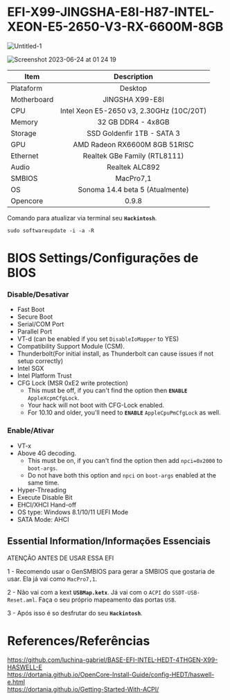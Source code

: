 # EFI-X99-JINGSHA-E8I-H87-INTEL-XEON-E5-2650-V3-RX-6600M-8GB

![Untitled-1](https://github.com/carlospelegrin/EFI-X99-JINGSHA-E8I-H87-INTEL-XEON-E5-2650-V3-RX-6600M-8GB/assets/88504218/3f032df1-f6cc-4785-9226-80ab01d8abd7)

![Screenshot 2023-06-24 at 01 24 19](https://github.com/carlospelegrin/EFI-X99-JINGSHA-E8I-H87-INTEL-XEON-E5-2650-V3-RX-6600M-8GB/assets/88504218/8fe09c69-a72e-4241-9783-4f084dfaa9ba)

|Item|Description|
|-|:-------:|
|Plataform|Desktop|
|Motherboard|JINGSHA X99-E8I|
|CPU|Intel Xeon E5-2650 v3, 2.30GHz (10C/20T)|
|Memory|32 GB DDR4 - 4x8GB|
|Storage|SSD Goldenfir 1TB - SATA 3|
|GPU|AMD Radeon RX6600M 8GB 51RISC|
|Ethernet|Realtek GBe Family (RTL8111)|
|Audio|Realtek ALC892|
|SMBIOS|MacPro7,1|
|OS|Sonoma 14.4 beta 5 (Atualmente)|
|Opencore|0.9.8|

Comando para atualizar via terminal seu **`Hackintosh`**.

```
sudo softwareupdate -i -a -R
```

# BIOS Settings/Configurações de BIOS

### Disable/Desativar

- Fast Boot
- Secure Boot
- Serial/COM Port
- Parallel Port
- VT-d (can be enabled if you set `DisableIoMapper` to YES)
- Compatibility Support Module (CSM).
- Thunderbolt(For initial install, as Thunderbolt can cause issues if not setup correctly)
- Intel SGX
- Intel Platform Trust
- CFG Lock (MSR 0xE2 write protection)
  - This must be off, if you can't find the option then **`ENABLE`** `AppleXcpmCfgLock`. 
  - Your hack will not boot with CFG-Lock enabled.
  - For 10.10 and older, you'll need to **`ENABLE`** `AppleCpuPmCfgLock` as well.

### Enable/Ativar

- VT-x
- Above 4G decoding. 
  - This must be on, if you can't find the option then add `npci=0x2000` to `boot-args`. 
  - Do not have both this option and `npci` on `boot-args` enabled at the same time.
- Hyper-Threading
- Execute Disable Bit
- EHCI/XHCI Hand-off
- OS type: Windows 8.1/10/11 UEFI Mode
- SATA Mode: AHCI

## Essential Information/Informações Essenciais

ATENÇÃO ANTES DE USAR ESSA EFI

1 - Recomendo usar o GenSMBIOS para gerar a SMBIOS que gostaria de usar. Ela já vai como `MacPro7,1`.

2 - Não vai com a kext **`USBMap.ketx`**. Já vai com o `ACPI` do `SSDT-USB-Reset.aml`. Faça o seu próprio mapeamento das portas `USB`.

3 - Após isso é so desfrutar do seu **`Hackintosh`**.

# References/Referências

https://github.com/luchina-gabriel/BASE-EFI-INTEL-HEDT-4THGEN-X99-HASWELL-E
<br>
https://dortania.github.io/OpenCore-Install-Guide/config-HEDT/haswell-e.html
<br>
https://dortania.github.io/Getting-Started-With-ACPI/